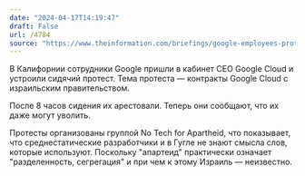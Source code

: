 ```yaml
---
date: "2024-04-17T14:19:47"
draft: False
url: /4784
source: "https://www.theinformation.com/briefings/google-employees-protest-cloud-deal-with-israel"
---
```


В Калифорнии сотрудники Google пришли в кабинет CEO Google Cloud и устроили сидячий протест. Тема протеста — контракты Google Cloud с израильским правительством. 

После 8 часов сидения их арестовали. Теперь они сообщают, что их даже могут уволить.

Протесты организованы группой No Tech for Apartheid, что показывает, что среднестатические разработчики и в Гугле не знают смысла слов, которые используют. Поскольку "апартеид" практически означает "разделенность, сегрегация" и при чем к этому Израиль — неизвестно.
